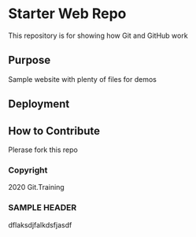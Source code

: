 # Starter Web Repo

This repository is for showing how Git and GitHub work

## Purpose

Sample website with plenty of files for demos

## Deployment

## How to Contribute
Plerase fork this repo

### Copyright
2020 Git.Training

### SAMPLE HEADER
dflaksdjfalkdsfjasdf